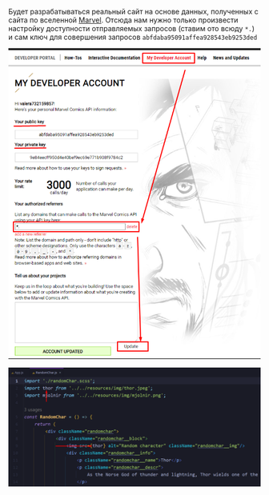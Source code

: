 
Будет разрабатываться реальный сайт на основе данных, полученных с сайта по вселенной [Marvel](https://developer.marvel.com/). Отсюда нам нужно только произвести настройку доступности отправляемых запросов (ставим ото всюду `*.`) и сам ключ для совершения запросов `abfdaba95091affea928543eb9253ded`

![](_png/Pasted%20image%2020221025093836.png)



![](_png/Pasted%20image%2020230224115711.png)











